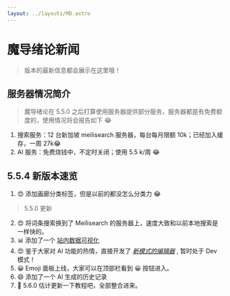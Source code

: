 ```yaml
---
layout: ../layouts/MD.astro
---
```


# 魔导绪论新闻

> 版本的最新信息都会展示在这里哦！

## 服务器情况简介

> 魔导绪论在 5.5.0 之后打算使用服务器提供部分服务，服务器都是有免费额度的，使用情况将会报告如下 😂

1. 搜索服务：12 台新加坡 meilisearch 服务器，每台每月限额 10k；已经加入缓存，一周 27k😂
2. AI 服务：免费烧钱中，不定时关闭；使用 5.5 k/周 😂

## 5.5.4 新版本速览

1. 😍 添加画廊分类标签，但是以前的都没怎么分类力 😂

> 5.5.0 更新

2. 😍 将词条搜索换到了 Meilisearch 的服务器上，速度大致和以前本地搜索是一样快的。
3. 📊 添加了一个 [站内数据可视化](/status)
4. 😍 鉴于大家对 AI 功能的热情，直接开发了 [_新模式的编辑器_](/writer) , 暂时处于 Dev 模式！
5. 😀 Emoji 面板上线，大家可以在顶部栏看到 😀 按钮进入。
6. 😄 添加了一个 AI 生成的历史记录
7. 📕 5.6.0 估计更新一下教程吧，全部整合进来。
